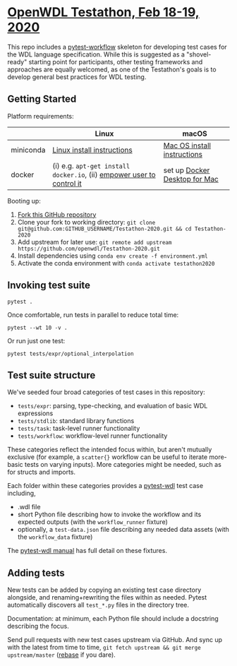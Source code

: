 # [OpenWDL Testathon, Feb 18-19, 2020](https://support.terra.bio/hc/en-us/articles/360039208432-Announcing-the-OpenWDL-Testathon-Feb-18-19-2020)

This repo includes a [pytest-workflow](https://github.com/LUMC/pytest-workflow) 
skeleton for developing test cases for the WDL language specification. While 
this is suggested as a "shovel-ready" starting point for participants, other 
testing frameworks and approaches are equally welcomed, as one of the 
Testathon's goals is to develop general best practices for WDL testing.

## Getting Started

Platform requirements:

| | Linux | macOS |
| --- | ----- | ----- |
| miniconda | [Linux install instructions](https://conda.io/projects/conda/en/latest/user-guide/install/linux.html)| [Mac OS install instructions](https://conda.io/projects/conda/en/latest/user-guide/install/macos.html) |
| docker | (i) e.g. `apt-get install docker.io`, (ii) [empower user to control it](https://docs.docker.com/install/linux/linux-postinstall/) | set up [Docker Desktop for Mac](https://hub.docker.com/editions/community/docker-ce-desktop-mac) |


Booting up:

1. [Fork this GitHub repository](https://github.com/openwdl/Testathon-2020)
2. Clone your fork to working directory: 
```git clone git@github.com:GITHUB_USERNAME/Testathon-2020.git && cd Testathon-2020```
3. Add upstream for later use:
```git remote add upstream https://github.com/openwdl/Testathon-2020.git```
4. Install dependencies using `conda env create -f environment.yml`
5. Activate the conda environment with `conda activate testathon2020`

## Invoking test suite

```
pytest .
```

Once comfortable, run tests in parallel to reduce total time:

```
pytest --wt 10 -v .
```

Or run just one test:

```
pytest tests/expr/optional_interpolation
```

## Test suite structure

We've seeded four broad categories of test cases in this repository:

* `tests/expr`: parsing, type-checking, and evaluation of basic WDL expressions
* `tests/stdlib`: standard library functions
* `tests/task`: task-level runner functionality
* `tests/workflow`: workflow-level runner functionality

These categories reflect the intended focus within, but aren't mutually exclusive (for example, a `scatter{}` workflow can be useful to iterate more-basic tests on varying inputs). More categories might be needed, such as for structs and imports.

Each folder within these categories provides a [pytest-wdl](https://github.com/EliLillyCo/pytest-wdl) test case including,

* .wdl file
* short Python file describing how to invoke the workflow and its expected outputs (with the `workflow_runner` fixture)
* optionally, a `test-data.json` file describing any needed data assets (with the `workflow_data` fixture)

The [pytest-wdl manual](https://pytest-wdl.readthedocs.io/en/stable/index.html) has full detail on these fixtures.

## Adding tests

New tests can be added by copying an existing test case directory alongside, and renaming+rewriting the files within as needed. Pytest automatically discovers all `test_*.py` files in the directory tree.

Documentation: at minimum, each Python file should include a docstring describing the focus.

Send pull requests with new test cases upstream via GitHub. And sync up with the latest from time to time, `git fetch upstream && git merge upstream/master` ([rebase](https://git-scm.com/book/en/v2/Git-Branching-Rebasing) if you dare).
